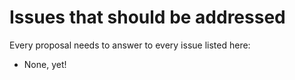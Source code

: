 # Issues that should be addressed

Every proposal needs to answer to every issue listed here:
* None, yet!
